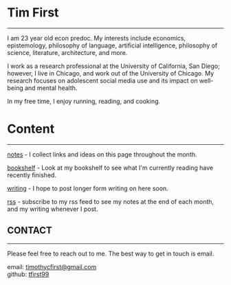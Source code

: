 # Tim First

---

I am 23 year old econ predoc. My interests include economics, epistemology, philosophy of language, artificial intelligence, philosophy of science, literature, architecture, and more.

I work as a research professional at the University of California, San Diego; however, I live in Chicago, and work out of the University of Chicago. My research focuses on adolescent social media use and its impact on well-being and mental health.

In my free time, I enjoy running, reading, and cooking.

# Content

---

[notes](/notes) - I collect links and ideas on this page throughout the month.

[bookshelf](/books) - Look at my bookshelf to see what I'm currently reading have recently finished.

[writing](/blog) - I hope to post longer form writing on here soon.

[rss](/rss.xml) - subscribe to my rss feed to see my notes at the end of each month, and my writing whenever I post.

## CONTACT

---

Please feel free to reach out to me. The best way to get in touch is email.

email: [timothycfirst@gmail.com](mailto:timothycfirst@gmail.com) \
github: [tfirst99](https://github.com/TFirst99)
